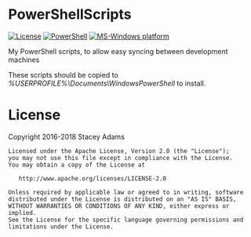 PowerShellScripts
=================

[![License](https://img.shields.io/badge/license-Apache%202-blue.svg)](https://raw.githubusercontent.com/staceybellerose/PowerShellScripts/master/LICENSE)
[![PowerShell](https://img.shields.io/badge/language-PowerShell-green.svg)](https://microsoft.com/powershell)
[![MS-Windows platform](https://img.shields.io/badge/platform-Windows-yellow.svg)](http://microsoft.com)

My PowerShell scripts, to allow easy syncing between development machines

These scripts should be copied to
*%USERPROFILE%\Documents\WindowsPowerShell*
to install.

License
=======

Copyright 2016-2018 Stacey Adams

    Licensed under the Apache License, Version 2.0 (the "License");
    you may not use this file except in compliance with the License.
    You may obtain a copy of the License at

       http://www.apache.org/licenses/LICENSE-2.0

    Unless required by applicable law or agreed to in writing, software
    distributed under the License is distributed on an "AS IS" BASIS,
    WITHOUT WARRANTIES OR CONDITIONS OF ANY KIND, either express or implied.
    See the License for the specific language governing permissions and
    limitations under the License.
